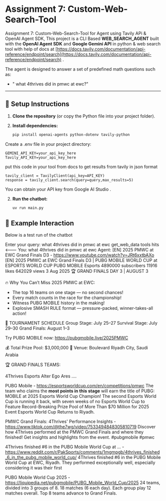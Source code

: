 # Assignment 7: Custom-Web-Search-Tool

Assignment 7: Custom-Web-Search-Tool for Agent using Tavily APi & OpenAI Agent SDK, This project is a CLI Based **WEB_SEARCH_AGENT** built with the **OpenAI Agent SDK** and **Google Gemini API** in python & web search tool with help of docs at [https://docs.tavily.com/documentation/api-reference/endpoint/search](https://docs.tavily.com/documentation/api-reference/endpoint/search) .

The agent is designed to answer a set of predefined math questions such as:

- " what 4thrives did in pmwc at ewc?"

---

## 🚀 Setup Instructions

1. **Clone the repository** (or copy the Python file into your project folder).

2. **Install dependencies:**
   ```bash
   pip install openai-agents python-dotenv tavily-python

Create a .env file in your project directory:
```
GEMINI_API_KEY=your_api_key_here
Tavily_API_KEY=your_api_key_here
```
put this code in your tool from docs to get results from tavily in json format

```
tavily_client = TavilyClient(api_key=API_KEY)  
response = tavily_client.search(query=query,max_results=5)
```

You can obtain your API key from Google AI Studio
.

2. **Run the chatbot:**
   ```bash
   uv run main.py

## 📝 Example Interaction

Below is a test run of the chatbot

Enter your query: what 4thrives did in pmwc at ewc
get_web_data tools hits <---
You: what 4thrives did in pmwc at ewc
Agent: [EN] 2025 PMWC at EWC Grand Finals D3 - https://www.youtube.com/watch?v=JRt6xxtbAXo
[EN] 2025 PMWC at EWC Grand Finals D3 | PUBG MOBILE WORLD CUP at ESPORTS WORLD CUP
PUBG MOBILE Esports
4890000 subscribers
11916 likes
642029 views
3 Aug 2025
🏆 GRAND FINALS DAY 3 | AUGUST 3


🔥 Why You Can’t Miss 2025 PMWC at EWC:
- The top 16 teams on one stage — no second chances!
- Every match counts in the race for the championship!
- Witness PUBG MOBILE history in the making!
- Explosive SMASH RULE format — pressure-packed, winner-takes-all action!


📅 TOURNAMENT SCHEDULE
Group Stage: July 25–27
Survival Stage: July 29–30
Grand Finals: August 1–3

Try PUBG MOBILE now: https://pubgmobile.live/2025PMWC

💰 Total Prize Pool: $3,000,000
📍 Venue: Boulevard Riyadh City, Saudi Arabia


🏆 GRAND FINALS TEAMS:

4Thrives Esports
Alter Ego Ares
....

PUBG Mobile - https://esportsworldcup.com/en/competitions/pmwc
The team who claims the **most points in this stage** will earn the title of PUBG: MOBILE at 2025 Esports World Cup Champion! The second Esports World Cup is running it back, with seven weeks of no
Esports World Cup to Feature Record-Breaking Prize Pool of More Than $70 Million for 2025 Event Esports World Cup Returns to Riyadh.

PMWC Grand Finals: 4Thrives' Performance Insights - https://www.tiktok.com/@the7wg/video/7533494848305810719
Discover how 4Thrives performed at the PMWC Grand Finals and where they finished! Get insights and highlights from the event. #pubgmobile #pmwc

4Thrives finished #6 in the PUBG Mobile World Cup at ... - https://www.reddit.com/r/PakSports/comments/1mgmpgb/4thrives_finished_6_in_the_pubg_mobile_world_cup/
4Thrives finished #6 in the PUBG Mobile World Cup at EWC, Riyadh. They performed exceptionally well, especially considering it was their first

PUBG Mobile World Cup 2025 - https://liquipedia.net/pubgmobile/PUBG_Mobile_World_Cup/2025
24 teams, divided into 3 groups of 8. 18 matches (6 each day). Each group play 12 matches overall. Top 8 teams advance to Grand Finals.